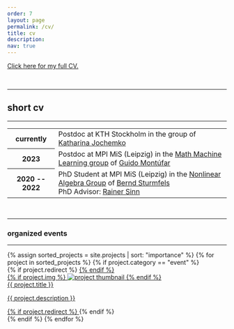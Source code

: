 ```yaml
---
order: 7
layout: page
permalink: /cv/
title: cv
description:
nav: true
---
```


[Click here for my full CV.](/assets/pdf/CV.pdf)

&nbsp;

---

## short cv
---

<div class="table-responsive">
	<table class="table table-sm table-borderless">
		<tr>
			<th scope="row">
				currently
			</th>
			<td>
				  Postdoc at KTH Stockholm in the group of <a href="https://people.kth.se/~jochemko/">Katharina Jochemko</a>
			</td>
		</tr>
		<tr>
			<th scope="row">
				2023
			</th>
			<td>
				  Postdoc at MPI MiS (Leipzig) in the <a href="https://www.mis.mpg.de/montufar/index.html">Math Machine Learning group</a> of <a href="https://personal-homepages.mis.mpg.de/montufar/">Guido Montúfar</a> 
			</td>
		</tr>
		<tr>
			<th scope="row">
				2020 -- 2022
			</th>
			<td>
				  PhD Student at MPI MiS (Leipzig) in the <a href="https://www.mis.mpg.de/nlalg/research.html">Nonlinear Algebra Group</a> of <a href="https://math.berkeley.edu/~bernd/">Bernd Sturmfels</a> <br>
				  PhD Advisor: <a href="http://www.math.uni-leipzig.de/~sinn/index_en.html">Rainer Sinn</a>
			</td>
		</tr>
		</table>
	</div>

&nbsp;

---

### organized events

---


<div class="events grid">
  {% assign sorted_projects = site.projects | sort: "importance" %}
  {% for project in sorted_projects %}
  {% if project.category == "event" %}
  <div class="grid-item">
    {% if project.redirect %}
    	<a href="{{ project.redirect }}" target="_blank">
    {% endif %}
      <div class="card hoverable">
        {% if project.img %}
        <img src="{{ project.img | relative_url }}" alt="project thumbnail">
        {% endif %}
        <div class="card-body">
          {{ project.title }}
          <p class="card-text">{{ project.description }}</p>
        </div>
      </div>
     {% if project.redirect %}
    	</a>
    {% endif %}
  </div>
{% endif %}
{% endfor %}

</div>

&nbsp;
